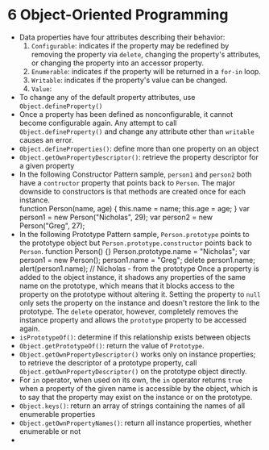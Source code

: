 # 6 Object-Oriented Programming
* Data properties have four attributes describing their behavior:
  1. `Configurable`: indicates if the property may be redefined by removing the property via `delete`, changing the property's attributes, or changing the property into an accessor property.
  2. `Enumerable`: indicates if the property will be returned in a `for-in` loop.
  3. `Writable`: indicates if the property's value can be changed.
  4. `Value`: 
* To change any of the default property attributes, use `Object.defineProperty()`
* Once a property has been defined as nonconfigurable, it cannot become configurable again. Any attempt to call `Object.defineProperty()` and change any attribute other than `writable` causes an error.
* `Object.defineProperties()`: define more than one property on an object
* `Object.getOwnPropertyDescriptor()`: retrieve the property descriptor for a given property
* In the following Constructor Pattern sample, `person1` and `person2` both have a `contructor` property that points back to `Person`. The major downside to constructors is that methods are created once for each instance.    
      function Person(name, age) {
          this.name = name;
          this.age = age;
      }
      var person1 = new Person("Nicholas", 29);
      var person2 = new Person("Greg", 27);
* In the following Prototype Pattern sample, `Person.prototype` points to the prototype object but `Person.prototype.constructor` points back to `Person`.
      function Person() {}
      Person.prototype.name = "Nicholas";
      var person1 = new Person();
      person1.name = "Greg";
      delete person1.name;
      alert(person1.name); // Nicholas - from the prototype
   Once a property is added to the object instance, it shadows any properties of the same name on the prototype, which means that it blocks access to the property on the prototype without altering it. Setting the property to `null` only sets the property on the instance and doesn't restore the link to the prototype. The `delete` operator, however, completely removes the instance property and allows the `prototype` property to be accessed again.
* `isPrototypeOf()`: determine if this relationship exists between objects
* `Object.getPrototypeOf()`: return the value of `Prototype`.
* `Object.getOwnPropertyDescriptor()` works only on instance properties; to retrieve the descriptor of a prototype property, call `Object.getOwnPropertyDescriptor()` on the prototype object directly.
* For `in` operator, when used on its own, the `in` operator returns `true` when a property of the given name is accessible by the object, which is to say that the property may exist on the instance or on the prototype.
* `Object.keys()`: return an array of strings containing the names of all enumerable properties
* `Object.getOwnPropertyNames()`: return all instance properties, whether enumerable or not
* 